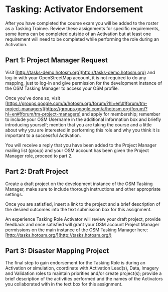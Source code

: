 # Tasking: Activator Endorsement

After you have completed the course exam you will be added to the roster as a Tasking Trainee. Review these assignments for specific requirements, some items can be completed outside of an Activation but at least one requirement will need to be completed while performing the role during an Activation.

## Part 1: Project Manager Request

Visit [http://tasks-demo.hotosm.org](http://tasks-demo.hotosm.org) and log-in with your OpenStreetMap account, it is not required to do any mapping, just to log-in and give permission for the development instance of the OSM Tasking Manager to access your OSM profile.

Once you've done so, visit [https://groups.google.com/a/hotosm.org/forum/?hl=en\#!forum/tm-project-managers](https://groups.google.com/a/hotosm.org/forum/?hl=en#!forum/tm-project-managers) and apply for membership; remember to include your OSM Username in the additional information box and briefly introducing yourself; mention that you are taking the course and a little about why you are interested in performing this role and why you think it is important to a successful Activation.

You will receive a reply that you have been added to the Project Manager mailing list \(group\) and your OSM account has been given the Project Manager role, proceed to part 2.

## Part 2: Draft Project

Create a draft project on the development instance of the OSM Tasking Manager, make sure to include thorough instructions and other appropriate settings.

Once you are satisfied, insert a link to the project and a brief description of the desired outcomes into the text submission box for this assignment.

An experience Tasking Role Activator will review your draft project, provide feedback and once satisfied will grant your OSM account Project Manager permissions on the main instance of the OSM Tasking Manager here: [http://tasks.hotosm.org/](http://tasks.hotosm.org/)

## Part 3: Disaster Mapping Project

The final step to gain endorsement for the Tasking Role is during an Activation or simulation, coordinate with Activation Lead\(s\), Data, Imagery and Validation roles to maintain priorities and/or create project\(s\); provide a brief description of the activities performed and the names of the Activators you collaborated with in the text box for this assignment.

